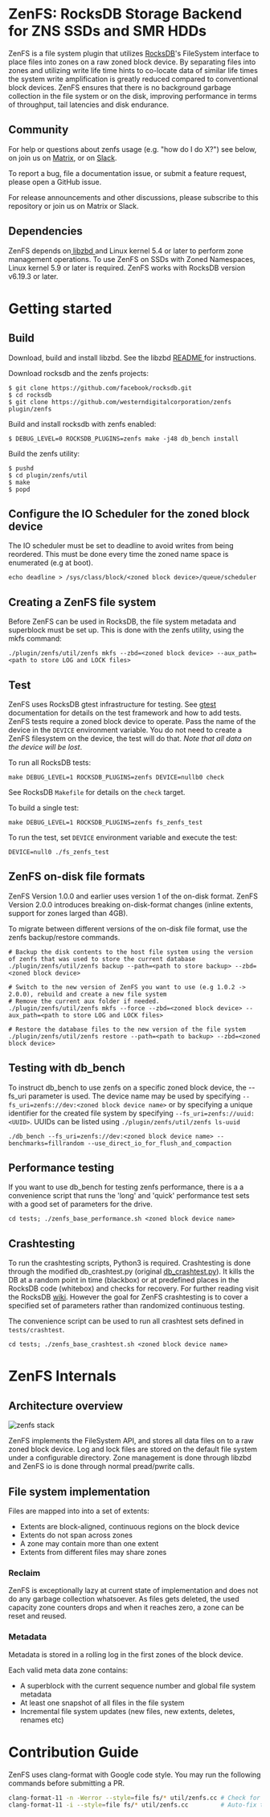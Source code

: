 # ZenFS: RocksDB Storage Backend for ZNS SSDs and SMR HDDs

ZenFS is a file system plugin that utilizes [RocksDB](https://github.com/facebook/rocksdb)'s FileSystem interface to
place files into zones on a raw zoned block device. By separating files into
zones and utilizing write life time hints to co-locate data of similar life
times the system write amplification is greatly reduced compared to
conventional block devices. ZenFS ensures that there is no background
garbage collection in the file system or on the disk, improving performance
in terms of throughput, tail latencies and disk endurance.

## Community
For help or questions about zenfs usage (e.g. "how do I do X?") see below, on join us on [Matrix](https://app.element.io/#/room/#zonedstorage-general:matrix.org), or on [Slack](https://join.slack.com/t/zonedstorage/shared_invite/zt-uyfut5xe-nKajp9YRnEWqiD4X6RkTFw).

To report a bug, file a documentation issue, or submit a feature request, please open a GitHub issue.

For release announcements and other discussions, please subscribe to this repository or join us on Matrix or Slack.

## Dependencies

ZenFS depends on[ libzbd ](https://github.com/westerndigitalcorporation/libzbd)
and Linux kernel 5.4 or later to perform zone management operations. To use
ZenFS on SSDs with Zoned Namespaces, Linux kernel 5.9 or later is required.
ZenFS works with RocksDB version v6.19.3 or later.

# Getting started

## Build

Download, build and install libzbd. See the libzbd [ README ](https://github.com/westerndigitalcorporation/libzbd/blob/master/README.md) 
for instructions.

Download rocksdb and the zenfs projects:
```
$ git clone https://github.com/facebook/rocksdb.git
$ cd rocksdb
$ git clone https://github.com/westerndigitalcorporation/zenfs plugin/zenfs
```

Build and install rocksdb with zenfs enabled:
```
$ DEBUG_LEVEL=0 ROCKSDB_PLUGINS=zenfs make -j48 db_bench install
```

Build the zenfs utility:
```
$ pushd
$ cd plugin/zenfs/util
$ make
$ popd
```

## Configure the IO Scheduler for the zoned block device

The IO scheduler must be set to deadline to avoid writes from being reordered.
This must be done every time the zoned name space is enumerated (e.g at boot).

```
echo deadline > /sys/class/block/<zoned block device>/queue/scheduler
```

## Creating a ZenFS file system

Before ZenFS can be used in RocksDB, the file system metadata and superblock must be set up.
This is done with the zenfs utility, using the mkfs command:

```
./plugin/zenfs/util/zenfs mkfs --zbd=<zoned block device> --aux_path=<path to store LOG and LOCK files>
```

## Test

ZenFS uses RocksDB gtest infrastructure for testing. See
[gtest](https://google.github.io/googletest/) documentation for details on the
test framework and how to add tests. ZenFS tests require a zoned block device to operate. Pass the name of the device in the `DEVICE` environment variable. You do not need to create a ZenFS filesystem on the device, the test will do that. *Note that all data on the device will be lost*.

To run all RocksDB tests:

```shell
make DEBUG_LEVEL=1 ROCKSDB_PLUGINS=zenfs DEVICE=nullb0 check
```
See RocksDB `Makefile` for details on the `check` target.

To build a single test:
```shell
make DEBUG_LEVEL=1 ROCKSDB_PLUGINS=zenfs fs_zenfs_test
```

To run the test, set `DEVICE` environment variable and execute the test:
```shell
DEVICE=null0 ./fs_zenfs_test
```
## ZenFS on-disk file formats

ZenFS Version 1.0.0 and earlier uses version 1 of the on-disk format.
ZenFS Version 2.0.0 introduces breaking on-disk-format changes (inline extents, support for zones larged than 4GB).

To migrate between different versions of the on-disk file format, use the zenfs backup/restore commands.

```
# Backup the disk contents to the host file system using the version of zenfs that was used to store the current database
./plugin/zenfs/util/zenfs backup --path=<path to store backup> --zbd=<zoned block device>

# Switch to the new version of ZenFS you want to use (e.g 1.0.2 -> 2.0.0), rebuild and create a new file system
# Remove the current aux folder if needed.
./plugin/zenfs/util/zenfs mkfs --force --zbd=<zoned block device> --aux_path=<path to store LOG and LOCK files>

# Restore the database files to the new version of the file system
./plugin/zenfs/util/zenfs restore --path=<path to backup> --zbd=<zoned block device>

```

## Testing with db_bench

To instruct db_bench to use zenfs on a specific zoned block device, the --fs_uri parameter is used.
The device name may be used by specifying `--fs_uri=zenfs://dev:<zoned block device name>` or by
specifying a unique identifier for the created file system by specifying `--fs_uri=zenfs://uuid:<UUID>`.
UUIDs can be listed using `./plugin/zenfs/util/zenfs ls-uuid`

```
./db_bench --fs_uri=zenfs://dev:<zoned block device name> --benchmarks=fillrandom --use_direct_io_for_flush_and_compaction

```

## Performance testing

If you want to use db_bench for testing zenfs performance, there is a a convenience script
that runs the 'long' and 'quick' performance test sets with a good set of parameters
for the drive.

`cd tests; ./zenfs_base_performance.sh <zoned block device name>`


## Crashtesting
To run the crashtesting scripts, Python3 is required.
Crashtesting is done through the modified db_crashtest.py
(original [db_crashtest.py](https://github.com/facebook/rocksdb/blob/main/tools/db_crashtest.py)).
It kills the DB at a random point in time (blackbox) or at predefined places
in the RocksDB code (whitebox) and checks for recovery.
For further reading visit the RocksDB [wiki](https://github.com/facebook/rocksdb/wiki/Stress-test).
However the goal for ZenFS crashtesting is to cover a specified set of
parameters rather than randomized continuous testing.

The convenience script can be used to run all crashtest sets defined in `tests/crashtest`.
```
cd tests; ./zenfs_base_crashtest.sh <zoned block device name>
```

# ZenFS Internals

## Architecture overview
![zenfs stack](https://user-images.githubusercontent.com/447288/84152469-fa3d6300-aa64-11ea-87c4-8a6653bb9d22.png)

ZenFS implements the FileSystem API, and stores all data files on to a raw 
zoned block device. Log and lock files are stored on the default file system
under a configurable directory. Zone management is done through libzbd and
ZenFS io is done through normal pread/pwrite calls.

## File system implementation

Files are mapped into into a set of extents:

* Extents are block-aligned, continuous regions on the block device
* Extents do not span across zones
* A zone may contain more than one extent
* Extents from different files may share zones

### Reclaim 

ZenFS is exceptionally lazy at current state of implementation and does 
not do any garbage collection whatsoever. As files gets deleted, the used
capacity zone counters drops and when it reaches zero, a zone can be reset
and reused.

###  Metadata 

Metadata is stored in a rolling log in the first zones of the block device.

Each valid meta data zone contains:

* A superblock with the current sequence number and global file system metadata
* At least one snapshot of all files in the file system
* Incremental file system updates (new files, new extents, deletes, renames etc)

# Contribution Guide

ZenFS uses clang-format with Google code style. You may run the following commands
before submitting a PR.

```bash
clang-format-11 -n -Werror --style=file fs/* util/zenfs.cc # Check for style issues
clang-format-11 -i --style=file fs/* util/zenfs.cc         # Auto-fix the style issues
```
